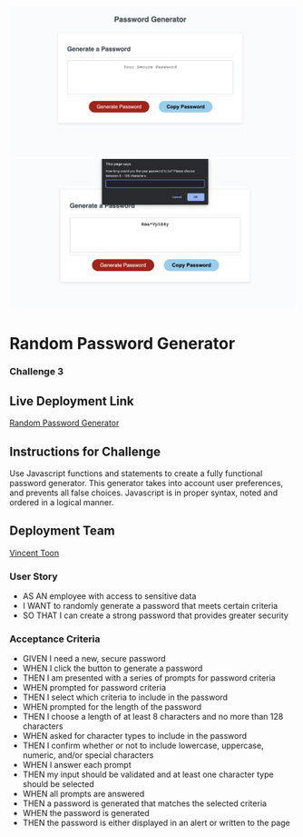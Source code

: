 ![screenshot of front page](./assets/images/password-home.png)
![screenshot of front page functioning](./assets/images/password-func.png)

# Random Password Generator
### Challenge 3

## Live Deployment Link
[Random Password Generator](https://vincenttoon.github.io/super-password-generator/)

## Instructions for Challenge

Use Javascript functions and statements to create a fully functional password generator. This generator takes into account user preferences, and prevents all false choices. Javascript is in proper syntax, noted and ordered in a logical manner.

## Deployment Team

[Vincent Toon](https://github.com/Vincenttoon)

### User Story
- AS AN employee with access to sensitive data
- I WANT to randomly generate a password that meets certain criteria
- SO THAT I can create a strong password that provides greater security

### Acceptance Criteria
- GIVEN I need a new, secure password
- WHEN I click the button to generate a password
- THEN I am presented with a series of prompts for password criteria
- WHEN prompted for password criteria
- THEN I select which criteria to include in the password
- WHEN prompted for the length of the password
- THEN I choose a length of at least 8 characters and no more than 128 characters
- WHEN asked for character types to include in the password
- THEN I confirm whether or not to include lowercase, uppercase, numeric, and/or special characters
- WHEN I answer each prompt
- THEN my input should be validated and at least one character type should be selected
- WHEN all prompts are answered
- THEN a password is generated that matches the selected criteria
- WHEN the password is generated
- THEN the password is either displayed in an alert or written to the page
